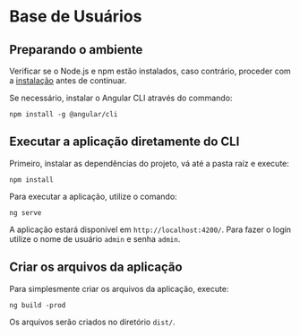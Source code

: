 # Base de Usuários

## Preparando o ambiente

Verificar se o Node.js e npm estão instalados, caso contrário, proceder com a [instalação](https://nodejs.org/en/download/) antes de continuar.

Se necessário, instalar o Angular CLI através do commando:

```
npm install -g @angular/cli
```

## Executar a aplicação diretamente do CLI

Primeiro, instalar as dependências do projeto, vá até a pasta raíz e execute:

```
npm install
```

Para executar a aplicação, utilize o comando:

```
ng serve
```

A aplicação estará disponível em `http://localhost:4200/`. Para fazer o login utilize o nome de usuário `admin` e senha `admin`.

## Criar os arquivos da aplicação

Para simplesmente criar os arquivos da aplicação, execute:

```
ng build -prod
```

Os arquivos serão criados no diretório `dist/`.
